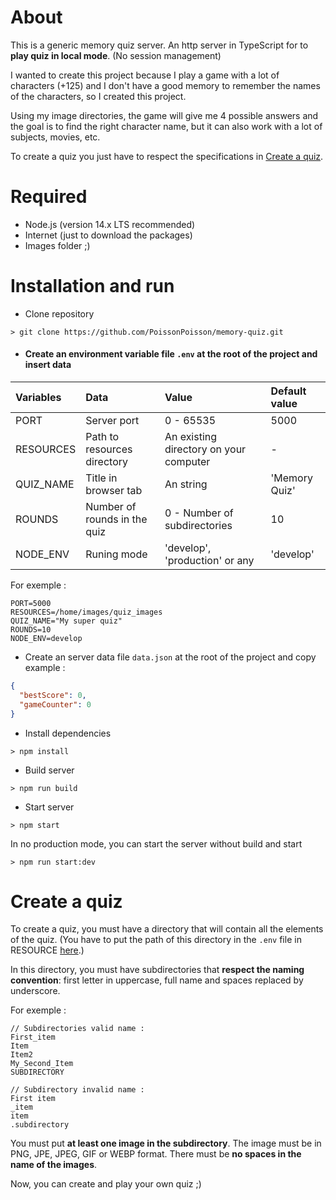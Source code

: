 # About

This is a generic memory quiz server.
An http server in TypeScript for to **play quiz in local mode**. (No session management)

I wanted to create this project because I play a game with a lot of characters (+125) and I don't have a good memory to remember the names of the characters, so I created this project.

Using my image directories, the game will give me 4 possible answers and the goal is to find the right character name, but it can also work with a lot of subjects, movies, etc.

To create a quiz you just have to respect the specifications in [Create a quiz](#Create-a-quiz).

# Required

* Node.js (version 14.x LTS recommended)
* Internet (just to download the packages)
* Images folder ;)

# Installation and run

* Clone repository
```
> git clone https://github.com/PoissonPoisson/memory-quiz.git
```

* #### Create an environment variable file `.env` at the root of the project and insert data

| Variables | Data                         | Value                          | Default value |
|:----------|:-----------------------------|:-------------------------------|:--------------|
| PORT      | Server port                  | 0 - 65535                      | 5000          |
| RESOURCES | Path to resources directory  | An existing directory on your computer | -     |
| QUIZ_NAME | Title in browser tab         | An string                      | 'Memory Quiz' |
| ROUNDS    | Number of rounds in the quiz | 0 - Number of subdirectories   | 10            |
| NODE_ENV  | Runing mode                  | 'develop', 'production' or any | 'develop'     |

For exemple :
```
PORT=5000
RESOURCES=/home/images/quiz_images
QUIZ_NAME="My super quiz"
ROUNDS=10
NODE_ENV=develop
```

* Create an server data file `data.json` at the root of the project and copy example :
```json
{
  "bestScore": 0,
  "gameCounter": 0
}
```

* Install dependencies
```
> npm install
```

* Build server
```
> npm run build
```

* Start server
```
> npm start
```

In no production mode, you can start the server without build and start
```
> npm run start:dev
```

# Create a quiz

To create a quiz, you must have a directory that will contain all the elements of the quiz. (You have to put the path of this directory in the `.env` file in RESOURCE [here](####-Create-an-environment-variable-file-`.env`-at-the-root-of-the-project-and-insert-data).)

In this directory, you must have subdirectories that **respect the naming convention**: first letter in uppercase, full name and spaces replaced by underscore.

For exemple :
```
// Subdirectories valid name :
First_item
Item
Item2
My_Second_Item
SUBDIRECTORY

// Subdirectory invalid name :
First item
_item
item
.subdirectory
```

You must put **at least one image in the subdirectory**. The image must be in PNG, JPE, JPEG, GIF or WEBP format. There must be **no spaces in the name of the images**.

Now, you can create and play your own quiz ;)
